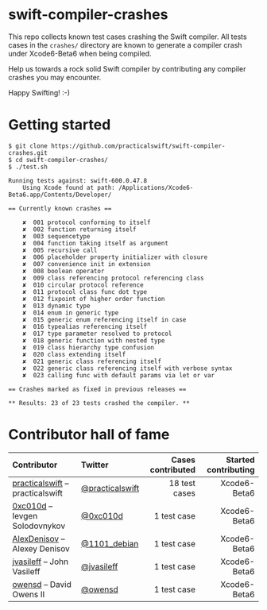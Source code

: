 swift-compiler-crashes
======================

This repo collects known test cases crashing the Swift compiler. All tests cases in the `crashes/` directory are known to generate a compiler crash under Xcode6-Beta6 when being compiled.

Help us towards a rock solid Swift compiler by contributing any compiler crashes you may encounter.

Happy Swifting! :-)

Getting started
===============

```
$ git clone https://github.com/practicalswift/swift-compiler-crashes.git
$ cd swift-compiler-crashes/
$ ./test.sh

Running tests against: swift-600.0.47.8
    Using Xcode found at path: /Applications/Xcode6-Beta6.app/Contents/Developer/

== Currently known crashes ==

    ✘  001 protocol conforming to itself
    ✘  002 function returning itself
    ✘  003 sequencetype
    ✘  004 function taking itself as argument
    ✘  005 recursive call
    ✘  006 placeholder property initializer with closure
    ✘  007 convenience init in extension
    ✘  008 boolean operator
    ✘  009 class referencing protocol referencing class
    ✘  010 circular protocol reference
    ✘  011 protocol class func dot type
    ✘  012 fixpoint of higher order function
    ✘  013 dynamic type
    ✘  014 enum in generic type
    ✘  015 generic enum referencing itself in case
    ✘  016 typealias referencing itself
    ✘  017 type parameter resolved to protocol
    ✘  018 generic function with nested type
    ✘  019 class hierarchy type confusion
    ✘  020 class extending itself
    ✘  021 generic class referencing itself
    ✘  022 generic class referencing itself with verbose syntax
    ✘  023 calling func with default params via let or var

== Crashes marked as fixed in previous releases ==

** Results: 23 of 23 tests crashed the compiler. **

```

Contributor hall of fame
========================

| Contributor | Twitter | Cases contributed | Started contributing |
| :---------- | :------ | ----------------: | -------------------: |
| <a href="https://github.com/practicalswift">practicalswift</a> – practicalswift | <a href="https://twitter.com/practicalswift">@practicalswift</a> | 18 test cases | Xcode6-Beta6 |
| <a href="https://github.com/0xc010d">0xc010d</a> – Ievgen Solodovnykov | <a href="https://twitter.com/0xc010d">@0xc010d</a> | 1 test case | Xcode6-Beta6 |
| <a href="https://github.com/AlexDenisov">AlexDenisov</a> – Alexey Denisov | <a href="https://twitter.com/1101_debian">@1101_debian</a> | 1 test case | Xcode6-Beta6 |
| <a href="https://github.com/jvasileff">jvasileff</a> – John Vasileff | <a href="https://twitter.com/jvasileff">@jvasileff</a> | 1 test case | Xcode6-Beta6 |
| <a href="https://github.com/owensd">owensd</a> – David Owens II | <a href="https://twitter.com/owensd">@owensd</a> | 1 test case | Xcode6-Beta6 |
